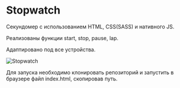 # Stopwatch

Секундомер с использованием HTML, CSS(SASS) и нативного JS.

Реализованы функции start, stop, pause, lap.

Адаптировано под все устройства.

![Stopwatch](https://user-images.githubusercontent.com/72670840/217047218-c58dc1d5-0ef3-4309-86e1-bda353e8a0b7.gif)

Для запуска необходимо клонировать репозиторий и запустить в браузере файл index.html, скопировав путь.
